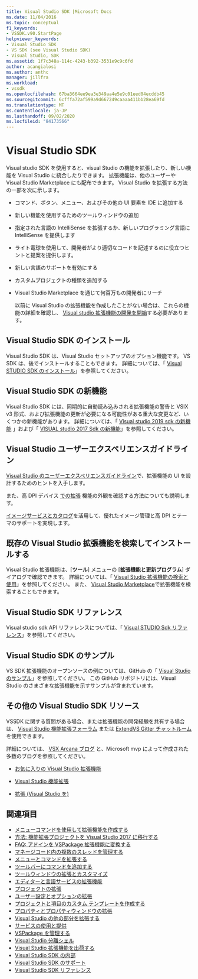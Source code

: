 ```yaml
---
title: Visual Studio SDK |Microsoft Docs
ms.date: 11/04/2016
ms.topic: conceptual
f1_keywords:
- VSSDK.v90.StartPage
helpviewer_keywords:
- Visual Studio SDK
- VS SDK (see Visual Studio SDK)
- Visual Studio, SDK
ms.assetid: 1f7c348a-114c-4243-b392-3531e9c9c6fd
author: acangialosi
ms.author: anthc
manager: jillfra
ms.workload:
- vssdk
ms.openlocfilehash: 67ba3664ee9ea3e349aa4e5e9c01eed04ecddb45
ms.sourcegitcommit: 6cfffa72af599a9d667249caaaa411bb28ea69fd
ms.translationtype: MT
ms.contentlocale: ja-JP
ms.lasthandoff: 09/02/2020
ms.locfileid: "84173566"
---
```

# <a name="visual-studio-sdk"></a>Visual Studio SDK
Visual studio SDK を使用すると、visual Studio の機能を拡張したり、新しい機能を Visual Studio に統合したりできます。 拡張機能は、他のユーザーや Visual Studio Marketplace にも配布できます。 Visual Studio を拡張する方法の一部を次に示します。

- コマンド、ボタン、メニュー、およびその他の UI 要素を IDE に追加する

- 新しい機能を使用するためのツールウィンドウの追加

- 指定された言語の IntelliSense を拡張するか、新しいプログラミング言語に IntelliSense を提供します

- ライト電球を使用して、開発者がより適切なコードを記述するのに役立つヒントと提案を提供します。

- 新しい言語のサポートを有効にする

- カスタムプロジェクトの種類を追加する

- Visual Studio Marketplace を通じて何百万もの開発者にリーチ

  以前に Visual Studio の拡張機能を作成したことがない場合は、これらの機能の詳細を確認し、 [Visual studio 拡張機能の開発を開始](../extensibility/starting-to-develop-visual-studio-extensions.md)する必要があります。

## <a name="install-the-visual-studio-sdk"></a>Visual Studio SDK のインストール
 Visual Studio SDK は、Visual Studio セットアップのオプション機能です。 VS SDK は、後でインストールすることもできます。 詳細については、「 [Visual STUDIO SDK のインストール](../extensibility/installing-the-visual-studio-sdk.md)」を参照してください。

## <a name="whats-new-in-the-visual-studio-sdk"></a>Visual Studio SDK の新機能
 Visual Studio SDK には、同期的に自動読み込みされる拡張機能の警告と VSIX v3 形式、および拡張機能の更新が必要になる可能性がある重大な変更など、いくつかの新機能があります。 詳細については、「 [Visual studio 2019 sdk の新機能](../extensibility/whats-new-visual-studio-2019-sdk.md) 」および「 [VISUAL studio 2017 Sdk の新機能](../extensibility/what-s-new-in-the-visual-studio-2017-sdk.md)」を参照してください。

## <a name="visual-studio-user-experience-guidelines"></a>Visual Studio ユーザーエクスペリエンスガイドライン
 [Visual Studio のユーザーエクスペリエンスガイドライン](../extensibility/ux-guidelines/visual-studio-user-experience-guidelines.md)で、拡張機能の UI を設計するためのヒントを入手します。

 また、高 DPI デバイス [での拡張](../extensibility/addressing-dpi-issues2.md) 機能の外観を確認する方法についても説明します。

 [イメージサービスとカタログ](../extensibility/image-service-and-catalog.md)を活用して、優れたイメージ管理と高 DPI とテーマのサポートを実現します。

## <a name="find-and-install-existing-visual-studio-extensions"></a>既存の Visual Studio 拡張機能を検索してインストールする
 Visual Studio 拡張機能は、[**ツール**] メニューの [**拡張機能と更新プログラム**] ダイアログで確認できます。 詳細については、「 [Visual Studio 拡張機能の検索と使用](../ide/finding-and-using-visual-studio-extensions.md)」を参照してください。 また、 [Visual Studio Marketplace](https://marketplace.visualstudio.com/)で拡張機能を検索することもできます。

## <a name="visual-studio-sdk-reference"></a>Visual Studio SDK リファレンス
 Visual studio sdk API リファレンスについては、「 [Visual STUDIO Sdk リファレンス](../extensibility/visual-studio-sdk-reference.md)」を参照してください。

## <a name="visual-studio-sdk-samples"></a>Visual Studio SDK のサンプル
 VS SDK 拡張機能のオープンソースの例については、GitHub の「 [Visual Studio のサンプル](https://github.com/Microsoft/VSSDK-Extensibility-Samples)」を参照してください。 この GitHub リポジトリには、Visual Studio のさまざまな拡張機能を示すサンプルが含まれています。

## <a name="other-visual-studio-sdk-resources"></a>その他の Visual Studio SDK リソース
 VSSDK に関する質問がある場合、または拡張機能の開発経験を共有する場合は、 [Visual Studio 機能拡張フォーラム](https://social.msdn.microsoft.com/Forums/vstudio/home?forum=vsx) または [ExtendVS Gitter チャットルーム](https://gitter.im/Microsoft/extendvs)を使用できます。

 詳細については、 [VSX Arcana ブログ](https://blogs.msdn.microsoft.com/vsx/) と、Microsoft mvp によって作成された多数のブログを参照してください。

- [お気に入りの Visual Studio 拡張機能](https://scottdorman.blog/2014/10/05/favorite-visual-studio-extensions/)

- [Visual Studio 機能拡張](http://www.visualstudioextensibility.com/overview/vs/)

- [拡張 (Visual Studio を)](https://blog.slaks.net/2013-10-18/extending-visual-studio-part-1-getting-started/)

## <a name="see-also"></a>関連項目

- [メニューコマンドを使用して拡張機能を作成する](../extensibility/creating-an-extension-with-a-menu-command.md)
- [方法: 機能拡張プロジェクトを Visual Studio 2017 に移行する](../extensibility/how-to-migrate-extensibility-projects-to-visual-studio-2017.md)
- [FAQ: アドインを VSPackage 拡張機能に変換する](/visualstudio/extensibility/faq-converting-add-ins-to-vspackage-extensions?view=vs-2015)
- [マネージコード内の複数のスレッドを管理する](../extensibility/managing-multiple-threads-in-managed-code.md)
- [メニューとコマンドを拡張する](../extensibility/extending-menus-and-commands.md)
- [ツールバーにコマンドを追加する](../extensibility/adding-commands-to-toolbars.md)
- [ツールウィンドウの拡張とカスタマイズ](../extensibility/extending-and-customizing-tool-windows.md)
- [エディターと言語サービスの拡張機能](../extensibility/editor-and-language-service-extensions.md)
- [プロジェクトの拡張](../extensibility/extending-projects.md)
- [ユーザー設定とオプションの拡張](../extensibility/extending-user-settings-and-options.md)
- [プロジェクトと項目のカスタム テンプレートを作成する](../extensibility/creating-custom-project-and-item-templates.md)
- [プロパティとプロパティウィンドウの拡張](../extensibility/extending-properties-and-the-property-window.md)
- [Visual Studio の他の部分を拡張する](../extensibility/extending-other-parts-of-visual-studio.md)
- [サービスの使用と提供](../extensibility/using-and-providing-services.md)
- [VSPackage を管理する](../extensibility/managing-vspackages.md)
- [Visual Studio 分離シェル](https://visualstudio.microsoft.com/vs/older-downloads/isolated-shell/)
- [Visual Studio 拡張機能を出荷する](../extensibility/shipping-visual-studio-extensions.md)
- [Visual Studio SDK の内部](../extensibility/internals/inside-the-visual-studio-sdk.md)
- [Visual Studio SDK のサポート](../extensibility/support-for-the-visual-studio-sdk.md)
- [Visual Studio SDK リファレンス](../extensibility/visual-studio-sdk-reference.md)
